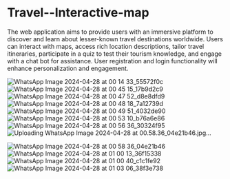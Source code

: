 # Travel--Interactive-map

The web application aims to provide users with an immersive platform to discover and learn about lesser-known travel destinations worldwide. Users can interact with maps, access rich location descriptions, tailor travel itineraries, participate in a quiz to test their tourism knowledge, and engage with a chat bot for assistance. User registration and login functionality will enhance personalization and engagement.

![WhatsApp Image 2024-04-28 at 00 14 33_55572f0c](https://github.com/ShubhamUPES/Travel--Interactive-map/assets/167737503/4249f5f1-148d-4ce0-8dd2-458c46086e1f)
![WhatsApp Image 2024-04-28 at 00 45 15_17b9d2c9](https://github.com/ShubhamUPES/Travel--Interactive-map/assets/167737503/03bf37e4-ab31-4694-a030-ac789f65f9e4)
![WhatsApp Image 2024-04-28 at 00 47 52_d8e8dfd9](https://github.com/ShubhamUPES/Travel--Interactive-map/assets/167737503/da68c7fd-34d2-4d41-9783-3b500c68d874)
![WhatsApp Image 2024-04-28 at 00 48 18_7a12739d](https://github.com/ShubhamUPES/Travel--Interactive-map/assets/167737503/e1f52299-fa51-491a-9f0b-5d5e9e5ff5a2)
![WhatsApp Image 2024-04-28 at 00 49 51_4032de90](https://github.com/ShubhamUPES/Travel--Interactive-map/assets/167737503/0fd8b178-0b4c-44a6-af92-8ef28c13c7d8)
![WhatsApp Image 2024-04-28 at 00 53 10_b76a6e86](https://github.com/ShubhamUPES/Travel--Interactive-map/assets/167737503/8a3ad687-2df2-4979-aa40-b7aeadce575d)
![WhatsApp Image 2024-04-28 at 00 56 36_30324f95](https://github.com/ShubhamUPES/Travel--Interactive-map/assets/167737503/296890de-c0ca-4f78-8d4d-3d8bbdc7f0ba)
![Uploading WhatsApp Image 2024-04-28 at 00.58.36_04e21b46.jpg…]()

![WhatsApp Image 2024-04-28 at 00 58 36_04e21b46](https://github.com/ShubhamUPES/Travel--Interactive-map/assets/167737503/1e14b232-1873-4e37-a03e-f16d5125e2e7)
![WhatsApp Image 2024-04-28 at 01 00 13_36f15338](https://github.com/ShubhamUPES/Travel--Interactive-map/assets/167737503/52141b30-333f-4a02-89e5-960f97061f45)
![WhatsApp Image 2024-04-28 at 01 00 40_c1c1fe92](https://github.com/ShubhamUPES/Travel--Interactive-map/assets/167737503/a42a050f-80d4-4240-9be7-58dd7bccb9de)
![WhatsApp Image 2024-04-28 at 01 03 06_38f3e738](https://github.com/ShubhamUPES/Travel--Interactive-map/assets/167737503/8bd43af1-cbb8-42d8-8078-9ab5a29525b3)
